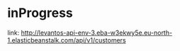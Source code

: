 # inProgress
link: http://levantos-api-env-3.eba-w3ekwy5e.eu-north-1.elasticbeanstalk.com/api/v1/customers
